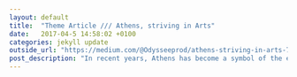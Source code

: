 ```yaml
---
layout: default
title:  "Theme Article /// Athens, striving in Arts"
date:   2017-04-5 14:58:02 +0100
categories: jekyll update
outside_url: "https://medium.com/@Odysseeprod/athens-striving-in-arts-787b40f6896b"
post_description: "In recent years, Athens has become a symbol of the economic and migratory crisis in Europe. Bleed since 2009 by the remedies of the Eurogroup, the European Central Bank and the IMF, the country is in an untenable situation, close to a new default of payment."
---
```

